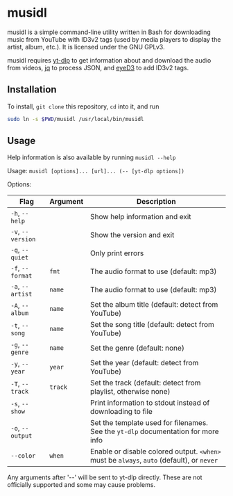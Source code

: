 # musidl
musidl is a simple command-line utility written in Bash for downloading music from YouTube with ID3v2 tags (used by media players to display the artist, album, etc.). It is licensed under the GNU GPLv3.

musidl requires [yt-dlp](https://github.com/yt-dlp/yt-dlp) to get information about and download the audio from videos, [jq](https://github.com/stedolan/jq) to process JSON, and [eyeD3](https://github.com/nicfit/eyeD3) to add ID3v2 tags.

## Installation

To install, `git clone` this repository, `cd` into it, and run
```sh
sudo ln -s $PWD/musidl /usr/local/bin/musidl
```

## Usage

Help information is also available by running `musidl --help`

Usage: `musidl [options]... [url]... (-- [yt-dlp options])`

Options:

| Flag              | Argument | Description                                                                               |
|-------------------|----------|-------------------------------------------------------------------------------------------|
| `-h`, `--help`    |          | Show help information and exit                                                            |
| `-v`, `--version` |          | Show the version and exit                                                                 |
| `-q`, `--quiet`   |          | Only print errors                                                                         |
| `-f`, `--format`  | `fmt`    | The audio format to use (default: mp3)                                                    |
| `-a`, `--artist`  | `name`   | The audio format to use (default: mp3)                                                    |
| `-A`, `--album`   | `name`   | Set the album title (default: detect from YouTube)                                        |
| `-t`, `--song `   | `name`   | Set the song title (default: detect from YouTube)                                         |
| `-g`, `--genre`   | `name`   | Set the genre (default: none)                                                             |
| `-y`, `--year `   | `year`   | Set the year (default: detect from YouTube)                                               |
| `-T`, `--track`   | `track`  | Set the track (default: detect from playlist, otherwise none)                             |
| `-s`, `--show `   |          | Print information to stdout instead of downloading to file                                |
| `-o`, `--output ` |          | Set the template used for filenames. See the `yt-dlp` documentation for more info     |
| `--color`         | `when`   | Enable or disable colored output. `<when>` must be `always`, `auto` (default), or `never` |

Any arguments after '--' will be sent to yt-dlp directly. These are not officially supported and some may cause problems.

